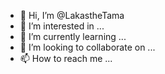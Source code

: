 - 👋 Hi, I’m @LakastheTama
- 👀 I’m interested in ...
- 🌱 I’m currently learning ...
- 💞️ I’m looking to collaborate on ...
- 📫 How to reach me ...

<!---
LakastheTama/LakastheTama is a ✨ special ✨ repository because its `README.md` (this file) appears on your GitHub profile.
You can click the Preview link to take a look at your changes.
--->
